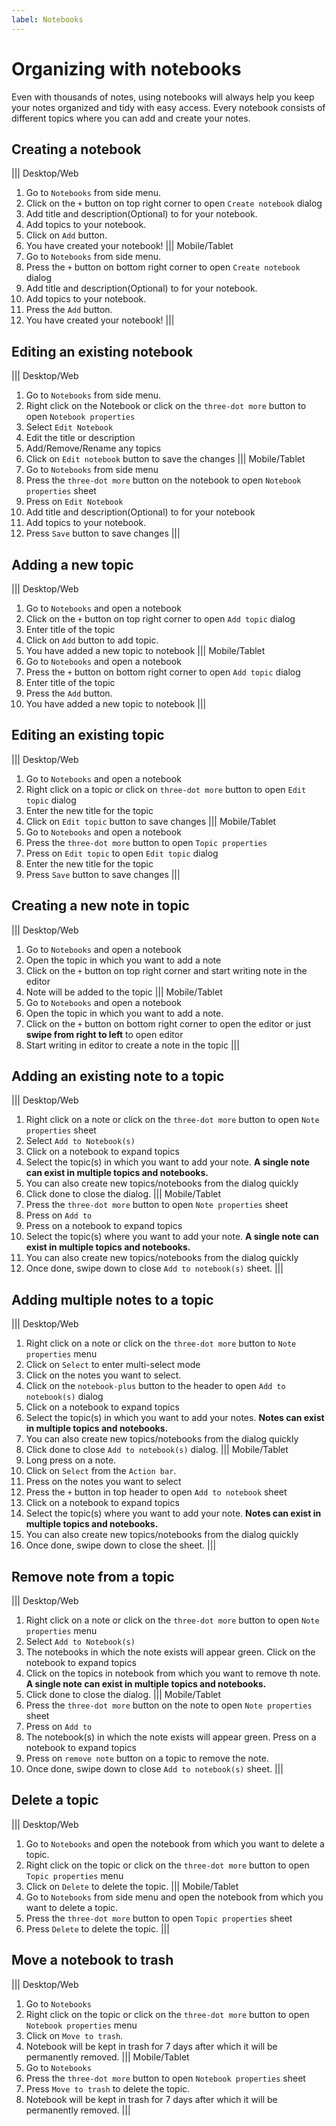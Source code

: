 ```yaml
---
label: Notebooks
---
```


# Organizing with notebooks
Even with thousands of notes, using notebooks will always help you keep your notes organized and tidy with easy access. Every notebook consists of different topics where you can add and create your notes.

## Creating a notebook
||| Desktop/Web
1. Go to `Notebooks` from side menu.
2. Click on the `+` button on top right corner to open `Create notebook` dialog
3. Add title and description(Optional) to for your notebook.
4. Add topics to your notebook.
5. Click on `Add` button.
6. You have created your notebook!
||| Mobile/Tablet
1. Go to `Notebooks` from side menu.
2. Press the `+` button on bottom right corner to open `Create notebook` dialog
3. Add title and description(Optional) to for your notebook.
4. Add topics to your notebook.
5. Press the `Add` button.
6. You have created your notebook!
|||

## Editing an existing notebook
||| Desktop/Web
1. Go to `Notebooks` from side menu.
2. Right click on the Notebook or click on the `three-dot more` button to open `Notebook properties`
3. Select `Edit Notebook`
4. Edit the title or description
5. Add/Remove/Rename any topics
6. Click on `Edit notebook` button to save the changes
||| Mobile/Tablet
1. Go to `Notebooks` from side menu
2. Press the `three-dot more` button on the notebook to open `Notebook properties` sheet
3. Press on `Edit Notebook`
4. Add title and description(Optional) to for your notebook
5. Add topics to your notebook.
6. Press `Save` button to save changes
|||

## Adding a new topic
||| Desktop/Web
1. Go to `Notebooks` and open a notebook
2. Click on the `+` button on top right corner to open `Add topic` dialog
3. Enter title of the topic
4. Click on `Add` button to add topic.
5. You have added a new topic to notebook
||| Mobile/Tablet
1. Go to `Notebooks` and open a notebook
2. Press the `+` button on bottom right corner to open `Add topic` dialog
3. Enter title of the topic
4. Press the `Add` button.
5. You have added a new topic to notebook
|||

## Editing an existing topic
||| Desktop/Web
1. Go to `Notebooks` and open a notebook
2. Right click on a topic or click on `three-dot more` button to open `Edit topic` dialog
3. Enter the new title for the topic
4. Click on `Edit topic` button to save changes
||| Mobile/Tablet
1. Go to `Notebooks` and open a notebook
2. Press the `three-dot more` button to open `Topic properties`
3. Press on `Edit topic` to open `Edit topic` dialog
4. Enter the new title for the topic
5. Press `Save` button to save changes
|||
## Creating a new note in topic
||| Desktop/Web
1. Go to `Notebooks` and open a notebook
2. Open the topic in which you want to add a note
3. Click on the `+` button on top right corner and start writing note in the editor
4. Note will be added to the topic
||| Mobile/Tablet
1. Go to `Notebooks` and open a notebook
2. Open the topic in which you want to add a note.
3. Click on the `+` button on bottom right corner to open the editor or just **swipe from right to left** to open editor
4. Start writing in editor to create a note in the topic
|||
## Adding an existing note to a topic
||| Desktop/Web
1. Right click on a note or click on the `three-dot more` button to open `Note properties` sheet
2. Select `Add to Notebook(s)`
3. Click on a notebook to expand topics
4. Select the topic(s) in which you want to add your note. **A single note can exist in multiple topics and notebooks.**
5. You can also create new topics/notebooks from the dialog quickly
6. Click done to close the dialog.
||| Mobile/Tablet
1. Press the `three-dot more` button to open `Note properties` sheet
2. Press on `Add to`
3. Press on a notebook to expand topics
4. Select the topic(s) where you want to add your note. **A single note can exist in multiple topics and notebooks.**
5. You can also create new topics/notebooks from the dialog quickly
6. Once done, swipe down to close `Add to notebook(s)` sheet.
|||

## Adding multiple notes to a topic
||| Desktop/Web
1. Right click on a note or click on the `three-dot more` button to `Note properties` menu
2. Click on `Select` to enter multi-select mode
3. Click on the notes you want to select.
4. Click on the `notebook-plus` button to the header to open `Add to notebook(s)` dialog
3. Click on a notebook to expand topics
4. Select the topic(s) in which you want to add your notes. **Notes can exist in multiple topics and notebooks.**
5. You can also create new topics/notebooks from the dialog quickly
6. Click done to close `Add to notebook(s)` dialog.
||| Mobile/Tablet
1. Long press on a note.
2. Click on `Select` from the `Action bar`.
3. Press on the notes you want to select
4. Press the `+` button in top header to open `Add to notebook` sheet
3. Click on a notebook to expand topics
4. Select the topic(s) where you want to add your note. **Notes can exist in multiple topics and notebooks.**
5. You can also create new topics/notebooks from the dialog quickly
5. Once done, swipe down to close the sheet.
|||

## Remove note from a topic
||| Desktop/Web
1. Right click on a note or click on the `three-dot more` button to open `Note properties` menu
2. Select `Add to Notebook(s)`
3. The notebooks in which the note exists will appear green. Click on the notebook to expand topics
4. Click on the topics in notebook from which you want to remove th note. **A single note can exist in multiple topics and notebooks.**
5. Click done to close the dialog.
||| Mobile/Tablet
1. Press the `three-dot more` button on the note to open `Note properties` sheet
2. Press on `Add to`
3. The notebook(s) in which the note exists will appear green. Press on a notebook to expand topics
3. Press on `remove note` button on a topic to remove the note.
5. Once done, swipe down to close `Add to notebook(s)` sheet.
|||

## Delete a topic
||| Desktop/Web
1. Go to `Notebooks` and open the notebook from which you want to delete a topic.
2. Right click on the topic or click on the `three-dot more` button to open `Topic properties` menu
3. Click on `Delete` to delete the topic.
||| Mobile/Tablet
1. Go to `Notebooks` from side menu and open the notebook from which you want to delete a topic.
2. Press the `three-dot more` button to open `Topic properties` sheet
3. Press `Delete` to delete the topic.
|||

## Move a notebook to trash
||| Desktop/Web
1. Go to `Notebooks`
2. Right click on the topic or click on the `three-dot more` button to open `Notebook properties` menu
3. Click on `Move to trash`.
4. Notebook will be kept in trash for 7 days after which it will be permanently removed.
||| Mobile/Tablet
1. Go to `Notebooks`
2. Press the `three-dot more` button to open `Notebook properties` sheet
3. Press `Move to trash` to delete the topic.
4. Notebook will be kept in trash for 7 days after which it will be permanently removed.
|||

